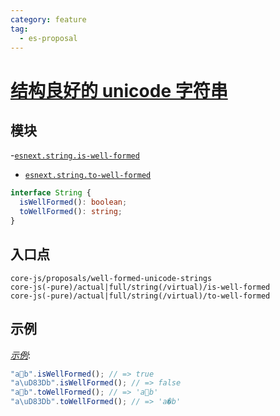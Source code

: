 ```yaml
---
category: feature
tag:
  - es-proposal
---
```


# [结构良好的 unicode 字符串](https://github.com/tc39/proposal-is-usv-string)

## 模块

-[`esnext.string.is-well-formed`](https://github.com/zloirock/core-js/blob/master/packages/core-js/modules/esnext.string.is-well-formed.js)

- [`esnext.string.to-well-formed`](https://github.com/zloirock/core-js/blob/master/packages/core-js/modules/esnext.string.to-well-formed.js)

```ts
interface String {
  isWellFormed(): boolean;
  toWellFormed(): string;
}

```

## 入口点
```
core-js/proposals/well-formed-unicode-strings
core-js(-pure)/actual|full/string(/virtual)/is-well-formed
core-js(-pure)/actual|full/string(/virtual)/to-well-formed
```

## 示例

[_示例_](https://tinyurl.com/2fulc2ak):

```js
"a💩b".isWellFormed(); // => true
"a\uD83Db".isWellFormed(); // => false
"a💩b".toWellFormed(); // => 'a💩b'
"a\uD83Db".toWellFormed(); // => 'a�b'
```
